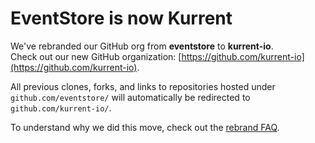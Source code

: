 # EventStore is now Kurrent

We've rebranded our GitHub org from **eventstore** to **kurrent-io**.  
Check out our new GitHub organization: [https://github.com/kurrent-io](https://github.com/kurrent-io).

All previous clones, forks, and links to repositories hosted under `github.com/eventstore/` will automatically be redirected to `github.com/kurrent-io/`.

To understand why we did this move, check out the [rebrand FAQ](https://www.kurrent.io/blog/kurrent-re-brand-faq).
